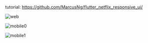 tutorial: https://github.com/MarcusNg/flutter_netflix_responsive_ui/

![web](https://user-images.githubusercontent.com/22214915/126162291-399a190d-aa34-43e0-b778-34e24c3049a7.png)

![mobile0](https://user-images.githubusercontent.com/22214915/126162272-17f4ca63-25ae-4906-8de6-e4c51a3356e8.png)

![mobile1](https://user-images.githubusercontent.com/22214915/126162286-785cbaf9-f2c2-4ec7-8c9d-01472c1b2076.png)

